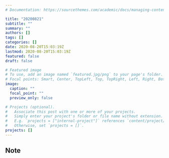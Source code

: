 ```yaml
---
# Documentation: https://sourcethemes.com/academic/docs/managing-content/

title: "20200821"
subtitle: ""
summary: ""
authors: []
tags: []
categories: []
date: 2020-08-20T15:03:19Z
lastmod: 2020-08-20T15:03:19Z
featured: false
draft: false

# Featured image
# To use, add an image named `featured.jpg/png` to your page's folder.
# Focal points: Smart, Center, TopLeft, Top, TopRight, Left, Right, BottomLeft, Bottom, BottomRight.
image:
  caption: ""
  focal_point: ""
  preview_only: false

# Projects (optional).
#   Associate this post with one or more of your projects.
#   Simply enter your project's folder or file name without extension.
#   E.g. `projects = ["internal-project"]` references `content/project/deep-learning/index.md`.
#   Otherwise, set `projects = []`.
projects: []
---
```


## Note

